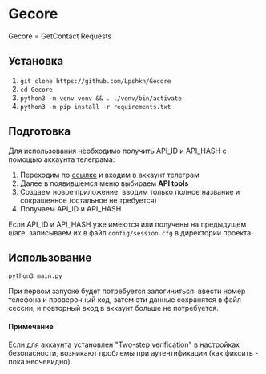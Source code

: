 # Gecore

Gecore = GetContact Requests

## Установка

1. `git clone https://github.com/Lpshkn/Gecore`
2. `cd Gecore`
3. `python3 -m venv venv && . ./venv/bin/activate`
4. `python3 -m pip install -r requirements.txt`

## Подготовка

Для использования необходимо получить API_ID и API_HASH с помощью аккаунта телеграма:

1. Переходим по [ссылке](https://my.telegram.org/) и входим в аккаунт телеграм
2. Далее в появившемся меню выбираем **API tools**
3. Создаем новое приложение: вводим только полное название и сокращенное (остальное не требуется)
4. Получаем API_ID и API_HASH

Если API_ID и API_HASH уже имеются или получены на предыдущем шаге, записываем их в файл `config/session.cfg` в директории проекта.

## Использование
```shell script
python3 main.py
```

При первом запуске будет потребуется залогиниться: ввести номер телефона и проверочный код, затем эти данные сохранятся
в файл сессии, и повторный вход в аккаунт больше не потребуется.

#### Примечание
Если для аккаунта установлен "Two-step verification" в настройках безопасности, возникают проблемы при аутентификации
(как фиксить - пока неочевидно).